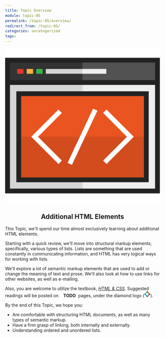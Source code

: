```yaml
---
title: Topic Overview
module: topic-05
permalink: /topic-05/overview/
redirect_from: /topic-05/
categories: uncategorized
tags:
---
```


<div class="section-title">
  <img src="../img/assignment-05.svg" alt="" title="Assignment 5: Markup" />
  <h2 style="text-align: center;">Additional HTML Elements</h2>
</div>


This Topic, we'll spend our time almost exclusively learning about additional HTML elements.

Starting with a quick review, we'll move into structural markup elements; specifically, various types of lists. Lists are something that are used constantly in communicating information, and HTML has very logical ways for working with lists.

We'll explore a lot of semantic markup elements that are used to add or change the meaning of text and prose. We'll also look at how to use links for other websites, as well as e-mailing.

Also, you are welcome to utilize the textbook, <a href="http://www.htmlandcssbook.com/" target="_blank"><i>HTML & CSS</i></a>. Suggested readings will be posted on <span style="white-space:nowrap">&nbsp;&nbsp;<i class="fas fa-check-square" aria-hidden="true"></i> <b>TODO</b>&nbsp;</span> pages, under the diamond logo (<img src="../img/hw-icon-duckett.svg" style="height: 20px; margin: 0px; display: inline;" />).

By the end of this Topic, we hope you:
<ul class="pros-and-cons">
  <li class="icon-pro">Are comfortable with structuring HTML documents, as well as many types of semantic markup.</li>
  <li class="icon-pro">Have a firm grasp of linking, both internally and externally.</li>
  <li class="icon-pro">Understanding ordered and unordered lists.</li>
</ul>
